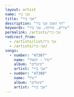 ```yaml
---
layout: artist
name: אבי ביר
title: "אבי ביר"
description: "דף האמן אבי ביר"
keywords: "שירים, מוזיקה, אבי ביר"
permalink: /artists/אבי-ביר
redirect_from:
  - /artists/list/אבי ביר
  - /artists/אבי-ביר/
songs:
  - number: "47307"
    name: "יגדל - ווקאלי"
    album: "סינגלים"
    artist: "אבי ביר"
  - number: "47308"
    name: "יגדל"
    album: "סינגלים"
    artist: "אבי ביר"
---
```

